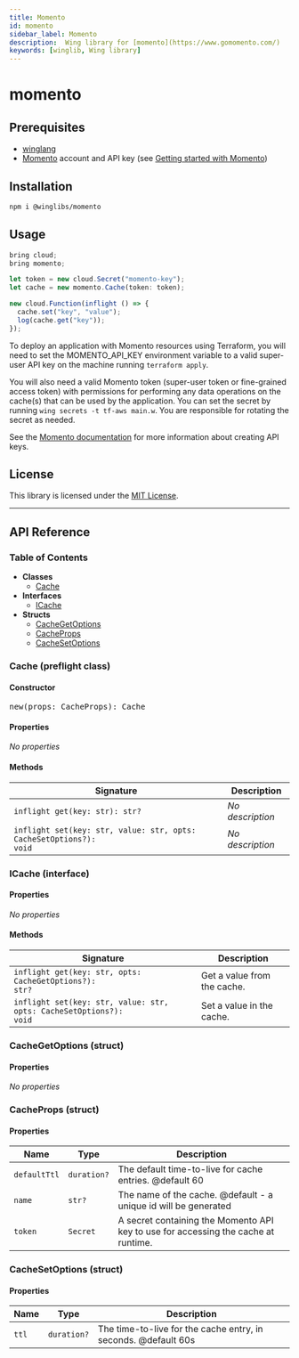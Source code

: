 ```yaml
---
title: Momento
id: momento
sidebar_label: Momento
description:  Wing library for [momento](https://www.gomomento.com/)
keywords: [winglib, Wing library]
---
```

# momento

## Prerequisites

* [winglang](https://winglang.io)
* [Momento](https://www.gomomento.com/) account and API key (see [Getting started with Momento](https://docs.momentohq.com/cache/getting-started))

## Installation

```sh
npm i @winglibs/momento
```

## Usage

```js
bring cloud;
bring momento;

let token = new cloud.Secret("momento-key");
let cache = new momento.Cache(token: token);

new cloud.Function(inflight () => {
  cache.set("key", "value");
  log(cache.get("key"));
});
```

To deploy an application with Momento resources using Terraform, you will need to set the MOMENTO_API_KEY environment variable to a valid super-user API key on the machine running `terraform apply`.

You will also need a valid Momento token (super-user token or fine-grained access token) with permissions for performing any data operations on the cache(s) that can be used by the application.
You can set the secret by running `wing secrets -t tf-aws main.w`.
You are responsible for rotating the secret as needed.

See the [Momento documentation](https://docs.momentohq.com/cache/develop/authentication/api-keys) for more information about creating API keys.

## License

This library is licensed under the [MIT License](./LICENSE).

---
<h2>API Reference</h2>

<h3>Table of Contents</h3>

- **Classes**
  - <a href="#@winglibs/momento.Cache">Cache</a>
- **Interfaces**
  - <a href="#@winglibs/momento.ICache">ICache</a>
- **Structs**
  - <a href="#@winglibs/momento.CacheGetOptions">CacheGetOptions</a>
  - <a href="#@winglibs/momento.CacheProps">CacheProps</a>
  - <a href="#@winglibs/momento.CacheSetOptions">CacheSetOptions</a>

<h3 id="@winglibs/momento.Cache">Cache (preflight class)</h3>

<h4>Constructor</h4>

<pre>
new(props: CacheProps): Cache
</pre>

<h4>Properties</h4>

*No properties*

<h4>Methods</h4>

| **Signature** | **Description** |
| --- | --- |
| <code>inflight get(key: str): str?</code> | *No description* |
| <code>inflight set(key: str, value: str, opts: CacheSetOptions?): void</code> | *No description* |

<h3 id="@winglibs/momento.ICache">ICache (interface)</h3>

<h4>Properties</h4>

*No properties*

<h4>Methods</h4>

| **Signature** | **Description** |
| --- | --- |
| <code>inflight get(key: str, opts: CacheGetOptions?): str?</code> | Get a value from the cache. |
| <code>inflight set(key: str, value: str, opts: CacheSetOptions?): void</code> | Set a value in the cache. |

<h3 id="@winglibs/momento.CacheGetOptions">CacheGetOptions (struct)</h3>

<h4>Properties</h4>

*No properties*

<h3 id="@winglibs/momento.CacheProps">CacheProps (struct)</h3>

<h4>Properties</h4>

| **Name** | **Type** | **Description** |
| --- | --- | --- |
| <code>defaultTtl</code> | <code>duration?</code> | The default time-to-live for cache entries. @default 60 |
| <code>name</code> | <code>str?</code> | The name of the cache. @default - a unique id will be generated |
| <code>token</code> | <code>Secret</code> | A secret containing the Momento API key to use for accessing the cache at runtime. |

<h3 id="@winglibs/momento.CacheSetOptions">CacheSetOptions (struct)</h3>

<h4>Properties</h4>

| **Name** | **Type** | **Description** |
| --- | --- | --- |
| <code>ttl</code> | <code>duration?</code> | The time-to-live for the cache entry, in seconds. @default 60s |


